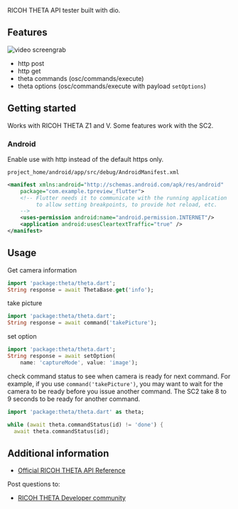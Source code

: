 <!-- 
This README describes the package. If you publish this package to pub.dev,
this README's contents appear on the landing page for your package.

For information about how to write a good package README, see the guide for
[writing package pages](https://dart.dev/guides/libraries/writing-package-pages). 

For general information about developing packages, see the Dart guide for
[creating packages](https://dart.dev/guides/libraries/create-library-packages)
and the Flutter guide for
[developing packages and plugins](https://flutter.dev/developing-packages). 
-->

RICOH THETA API tester built with dio.

## Features

![video screengrab](docs/images/live_preview.gif)

* http post
* http get
* theta commands (osc/commands/execute)
* theta options (osc/commands/execute with payload `setOptions`)


## Getting started

<!--
TODO: List prerequisites and provide or point to information on how to
start using the package.
-->

Works with RICOH THETA Z1 and V.  Some features work with the SC2.

### Android

Enable use with http instead of the default https only.

`project_home/android/app/src/debug/AndroidManifest.xml`

```xml
<manifest xmlns:android="http://schemas.android.com/apk/res/android"
    package="com.example.tpreview_flutter">
    <!-- Flutter needs it to communicate with the running application
         to allow setting breakpoints, to provide hot reload, etc.
    -->
    <uses-permission android:name="android.permission.INTERNET"/>
    <application android:usesCleartextTraffic="true" />
</manifest>
```

## Usage
<!-- 
TODO: Include short and useful examples for package users. Add longer examples
to `/example` folder. 

```dart
const like = 'sample';
``` -->

Get camera information

```dart
import 'package:theta/theta.dart';
String response = await ThetaBase.get('info');
```

take picture

```dart
import 'package:theta/theta.dart';
String response = await command('takePicture');
```

set option

```dart
import 'package:theta/theta.dart';
String response = await setOption(
    name: 'captureMode', value: 'image');
```

check command status to see when camera is ready for next command.
For example, if you use `command('takePicture')`, you may want to
wait for the camera to be ready before you issue another command. 
The SC2 take 8 to 9 seconds to be ready for another command.

```dart
import 'package:theta/theta.dart' as theta;

while (await theta.commandStatus(id) != 'done') {
  await theta.commandStatus(id);
```

## Additional information

<!-- TODO: Tell users more about the package: where to find more information, how to 
contribute to the package, how to file issues, what response they can expect 
from the package authors, and more. -->
* [Official RICOH THETA API Reference](https://api.ricoh/docs/theta-web-api-v2.1/)

Post questions to:

* [RICOH THETA Developer community](https://community.theta360.guide)
